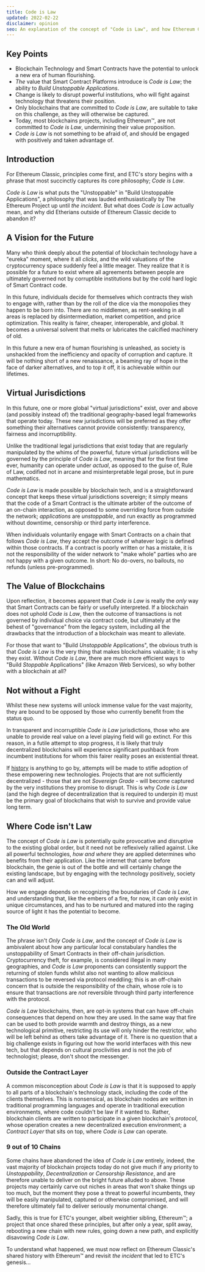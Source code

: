 ```yaml
---
title: Code is Law
updated: 2022-02-22
disclaimer: opinion
seo: An explanation of the concept of "Code is Law", and how Ethereum Classic is one of the few blockchain projects that allow this bright future to unfold.
---
```


## Key Points

- Blockchain Technology and Smart Contracts have the potential to unlock a new era of human flourishing.
- _The_ value that Smart Contract Platforms introduce is _Code is Law_; the ability to _Build Unstoppable Applications_.
- Change is likely to disrupt powerful institutions, who will fight against technology that threatens their position.
- Only blockchains that are committed to _Code is Law_, are suitable to take on this challenge, as they will otherwise be captured.
- Today, most blockchains projects, including Ethereum™, are not committed to _Code is Law_, undermining their value proposition.
- _Code is Law_ is not something to be afraid of, and should be engaged with positively and taken advantage of.

## Introduction

For Ethereum Classic, principles come first, and ETC's story begins with a phrase that most succinctly captures its core philosophy; _Code is Law_.

_Code is Law_ is what puts the "Unstoppable" in "Build Unstoppable Applications", a philosophy that was lauded enthusiastically by The Ethereum Project up until _the incident_. But what does _Code is Law_ actually mean, and why did Etherians outside of Ethereum Classic decide to abandon it?

## A Vision for the Future

Many who think deeply about the potential of blockchain technology have a "eureka" moment, where it all _clicks_, and the wild valuations of the cryptocurrency space suddenly feel a little meager. They realize that it is possible for a future to exist where all agreements between people are ultimately governed not by corruptible institutions but by the cold hard logic of Smart Contract code.

In this future, individuals decide for themselves which contracts they wish to engage with, rather than by the roll of the dice via the monopolies they happen to be born into. There are no middlemen, as rent-seeking in all areas is replaced by disintermediation, market competition, and price optimization. This reality is fairer, cheaper, interoperable, and global. It becomes a universal solvent that melts or lubricates the calcified machinery of old.

In this future a new era of human flourishing is unleashed, as society is unshackled from the inefficiency and opacity of corruption and capture. It will be nothing short of a new renaissance, a beaming ray of hope in the face of darker alternatives, and to top it off, it is achievable within our lifetimes.

## Virtual Jurisdictions

In this future, one or more global "virtual jurisdictions" exist, over and above (and possibly instead of) the traditional geography-based legal frameworks that operate today. These new jurisdictions will be preferred as they offer something their alternatives cannot provide consistently: transparency, fairness and incorruptibility.

Unlike the traditional legal jurisdictions that exist today that are regularly manipulated by the whims of the powerful, future virtual jurisdictions will be governed by the principle of _Code is Law_, meaning that for the first time ever, humanity can operate under _actual_, as opposed to the guise of, Rule of Law, codified not in arcane and misinterpretable legal prose, but in pure mathematics.

_Code is Law_ is made possible by blockchain tech, and is a straightforward concept that keeps these virtual jurisdictions sovereign; it simply means that the code of a Smart Contract is the ultimate arbiter of the outcome of an on-chain interaction, as opposed to some overriding force from outside the network; _applications_ are _unstoppable_, and run exactly as programmed without downtime, censorship or third party interference.

When individuals voluntarily engage with Smart Contracts on a chain that follows _Code is Law_, they accept the outcome of whatever logic is defined within those contracts. If a contract is poorly written or has a mistake, it is not the responsibility of the wider network to "make whole" parties who are not happy with a given outcome. In short: No do-overs, no bailouts, no refunds (unless pre-programmed).

## The Value of Blockchains

Upon reflection, it becomes apparent that _Code is Law_ is really the _only_ way that Smart Contracts can be fairly or usefully interpreted. If a blockchain does not uphold _Code is Law_, then the outcome of transactions is not governed by individual choice via contract code, but ultimately at the behest of "governance" from the legacy system, including all the drawbacks that the introduction of a blockchain was meant to alleviate.

For those that want to "Build _Unstoppable_ Applications", the obvious truth is that _Code is Law_ is the very thing that makes blockchains valuable; it is why they exist. Without _Code is Law_, there are much more efficient ways to "Build _Stoppable_ Applications" (like Amazon Web Services), so why bother with a blockchain at all?

## Not without a Fight

Whilst these new systems will unlock immense value for the vast majority, they are bound to be opposed by those who currently benefit from the status quo.

In transparent and incorruptible _Code is Law_ jurisdictions, those who are unable to provide real value on a level playing field will go extinct. For this reason, in a futile attempt to stop progress, it is likely that truly decentralized blockchains will experience significant pushback from incumbent institutions for whom this fairer reality poses an existential threat.

If [history](https://www.eff.org/wp/riaa-v-people-five-years-later) is anything to go by, attempts will be made to stifle adoption of these empowering new technologies. Projects that are not sufficiently decentralized - those that are not _Sovereign Grade_ - will become captured by the very institutions they promise to disrupt. This is why _Code is Law_ (and the high degree of decentralization that is required to underpin it) must be the primary goal of blockchains that wish to survive and provide value long term.

## Where Code isn't Law

The concept of _Code is Law_ is potentially quite provocative and disruptive to the existing global order, but it need not be reflexively rallied against. Like all powerful technologies, _how and where_ they are applied determines who benefits from their application. Like the internet that came before blockchain, the genie is out of the bottle and will certainly change the existing landscape, but by engaging with the technology positively, society can and will adjust.

How we engage depends on recognizing the boundaries of _Code is Law_, and understanding that, like the embers of a fire, for now, it can only exist in unique circumstances, and has to be nurtured and matured into the raging source of light it has the potential to become.

### The Old World

The phrase isn't _Only Code is Law_, and the concept of _Code is Law_ is ambivalent about how any particular local constabulary handles the unstoppability of Smart Contracts in their off-chain jurisdiction. Cryptocurrency theft, for example, is considered illegal in many geographies, and _Code is Law_ proponents can consistently support the returning of stolen funds whilst also not wanting to allow malicious transactions to be reversed via protocol meddling; this is an off-chain concern that is outside the responsibility of the chain, whose role is to ensure that transactions are _not_ reversible through third party interference with the protocol.

_Code is Law_ blockchains, then, are opt-in systems that can have off-chain consequences that depend on how they are used. In the same way that fire can be used to both provide warmth and destroy things, as a new technological primitive, restricting its use will only hinder the restrictor, who will be left behind as others take advantage of it. There is no question that a big challenge exists in figuring out how the world interfaces with this new tech, but that depends on cultural proclivities and is not the job of technologist; please, don't shoot the messenger.

### Outside the Contract Layer

A common misconception about _Code is Law_ is that it is supposed to apply to all parts of a blockchain's technology stack, including the code of the clients themselves. This is nonsensical, as blockchain nodes are written in traditional programming languages and operate in traditional execution environments, where code couldn't be law if it wanted to. Rather, blockchain clients are written to participate in a given blockchain's _protocol_, whose operation creates a new decentralized execution environment; a _Contract Layer_ that sits on top, where _Code is Law_ can operate.

### 9 out of 10 Chains

Some chains have abandoned the idea of _Code is Law_ entirely, indeed, the vast majority of blockchain projects today do not give much if any priority to _Unstoppability_, _Decentralization_ or _Censorship Resistance_, and are therefore unable to deliver on the bright future alluded to above. These projects may certainly carve out niches in areas that won't shake things up too much, but the moment they pose a threat to powerful incumbents, they will be easily manipulated, captured or otherwise compromised, and will therefore ultimately fail to deliver seriously monumental change.

Sadly, this is true for ETC's younger, albeit weightier sibling, Ethereum™; a project that once shared these principles, but after only a year, split away, rebooting a new chain with new rules, going down a new path, and explicitly disavowing _Code is Law_.

To understand what happened, we must now reflect on Ethereum Classic's shared history with Ethereum™ and revisit _the incident_ that led to ETC's genesis...
